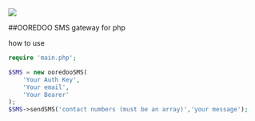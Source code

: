 <img src="https://www.ooredoo.com/wp-content/uploads/2015/12/ooredoo_logo_.png"/>

##OOREDOO SMS gateway for php

how to use 
```php
require 'main.php';

$SMS = new ooredooSMS(
    'Your Auth Key',
    'Your email',
    'Your Bearer'
);
$SMS->sendSMS('contact numbers (must be an array)','your message');
```
